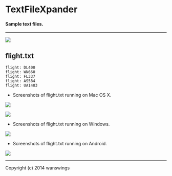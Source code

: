 TextFileXpander
====================
#### Sample text files.
*****
![](https://raw.github.com/wanswings/TextFileXpanderData/master/simple/screenshots/icon64x64.png)

flight.txt
--------------------
```
flight: DL400
flight: WN660
flight: FL337
flight: AS584
flight: UA1483
```

* Screenshots of flight.txt running on Mac OS X.

![](https://raw.github.com/wanswings/TextFileXpanderData/master/flight/screenshots/screenshotM1.png)

![](https://raw.github.com/wanswings/TextFileXpanderData/master/flight/screenshots/screenshotM2.png)

* Screenshots of flight.txt running on Windows.

![](https://raw.github.com/wanswings/TextFileXpanderData/master/flight/screenshots/screenshotW1.png)

* Screenshots of flight.txt running on Android.

![](https://raw.github.com/wanswings/TextFileXpanderData/master/flight/screenshots/screenshotA1.png)

*****
Copyright (c) 2014 wanswings
